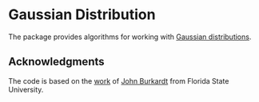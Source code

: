 # Gaussian Distribution

The package provides algorithms for working with
[Gaussian distributions](https://en.wikipedia.org/wiki/Normal_distribution).

## Acknowledgments

The code is based on the
[work](http://people.sc.fsu.edu/~jburkardt/c_src/prob/prob.html) of
[John Burkardt](http://people.sc.fsu.edu/~jburkardt/i.html) from Florida State
University.
